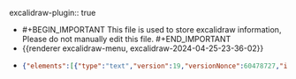 excalidraw-plugin:: true

- #+BEGIN_IMPORTANT
  This file is used to store excalidraw information, Please do not manually edit this file.
  #+END_IMPORTANT
- {{renderer excalidraw-menu, excalidraw-2024-04-25-23-36-02}}
- ```json
  {"elements":[{"type":"text","version":19,"versionNonce":60478727,"isDeleted":false,"id":"crnvdkCxU0wc1tsmXAA9C","fillStyle":"solid","strokeWidth":2,"strokeStyle":"solid","roughness":1,"opacity":100,"angle":0,"x":473.7521497938368,"y":144.3258056640625,"strokeColor":"#1e1e1e","backgroundColor":"transparent","width":164.49986267089844,"height":25,"seed":2091514953,"groupIds":[],"frameId":null,"roundness":null,"boundElements":[],"updated":1714081008126,"link":null,"locked":false,"fontSize":20,"fontFamily":1,"text":"lexical innovation","textAlign":"left","verticalAlign":"top","containerId":null,"originalText":"lexical innovation","lineHeight":1.25,"baseline":18}],"files":{},"appState":{"gridSize":null,"viewBackgroundColor":"#ffffff","zoom":{"value":0.9},"offsetTop":20,"offsetLeft":0,"scrollX":59.25925699869788,"scrollY":34.76851738823785,"viewModeEnabled":false,"zenModeEnabled":false}}
  ```